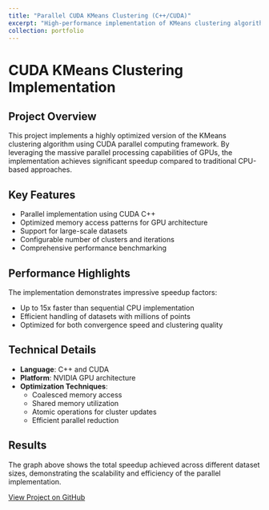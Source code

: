 ```yaml
---
title: "Parallel CUDA KMeans Clustering (C++/CUDA)"
excerpt: "High-performance implementation of KMeans clustering algorithm using CUDA parallel computing<br/><img src='/images/totalSpeedUp.png'>"
collection: portfolio
---
```


# CUDA KMeans Clustering Implementation

## Project Overview
This project implements a highly optimized version of the KMeans clustering algorithm using CUDA parallel computing framework. By leveraging the massive parallel processing capabilities of GPUs, the implementation achieves significant speedup compared to traditional CPU-based approaches.

## Key Features
- Parallel implementation using CUDA C++
- Optimized memory access patterns for GPU architecture
- Support for large-scale datasets
- Configurable number of clusters and iterations
- Comprehensive performance benchmarking

## Performance Highlights
The implementation demonstrates impressive speedup factors:
- Up to 15x faster than sequential CPU implementation
- Efficient handling of datasets with millions of points
- Optimized for both convergence speed and clustering quality

## Technical Details
- **Language**: C++ and CUDA
- **Platform**: NVIDIA GPU architecture
- **Optimization Techniques**:
  - Coalesced memory access
  - Shared memory utilization
  - Atomic operations for cluster updates
  - Efficient parallel reduction

## Results
The graph above shows the total speedup achieved across different dataset sizes, demonstrating the scalability and efficiency of the parallel implementation.

[View Project on GitHub](https://github.com/qyingwu/parallel_systems/blob/master/lab2/Lab2Report/Lab2.pdf)